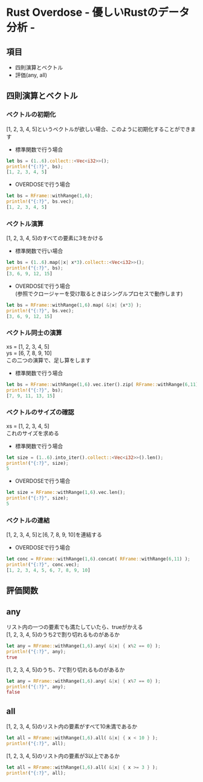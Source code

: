 # Rust Overdose - 優しいRustのデータ分析 -

## 項目
- 四則演算とベクトル
- 評価(any, all)

## 四則演算とベクトル
### ベクトルの初期化
[1, 2, 3, 4, 5]というベクトルが欲しい場合、このように初期化することができます  
- 標準関数で行う場合
```rust
let bs = (1..6).collect::<Vec<i32>>(); 
println!("{:?}", bs);
[1, 2, 3, 4, 5]
```
- OVERDOSEで行う場合
```rust
let bs = RFrame::withRange(1,6);
println!("{:?}", bs.vec);
[1, 2, 3, 4, 5]
```

### ベクトル演算
[1, 2, 3, 4, 5]のすべての要素に3をかける  
- 標準関数で行い場合
```rust
let bs = (1..6).map(|x| x*3).collect::<Vec<i32>>();  
println!("{:?}", bs); 
[3, 6, 9, 12, 15]
```
- OVERDOSEで行う場合   
(参照でクロージャーを受け取るときはシングルプロセスで動作します)
```rust
let bs = RFrame::withRange(1,6).map( &|x| {x*3} ); 
println!("{:?}", bs.vec); 
[3, 6, 9, 12, 15] 
```

### ベクトル同士の演算
xs = [1, 2, 3, 4, 5]  
ys = [6, 7, 8, 9, 10]  
この二つの演算で、足し算をします  
- 標準関数で行う場合
```rust
let bs = RFrame::withRange(1,6).vec.iter().zip( RFrame::withRange(6,11).vec.iter() ).map( |x| (x.0.clone()+x.1.clone()) ).collect::<Vec<i32>>(); 
println!("{:?}", bs);
[7, 9, 11, 13, 15]
```

### ベクトルのサイズの確認
xs = [1, 2, 3, 4, 5]  
これのサイズを求める
- 標準関数で行う場合
```rust
let size = (1..6).into_iter().collect::<Vec<i32>>().len();   
println!("{:?}", size);
5
```
- OVERDOSEで行う場合
```rust
let size = RFrame::withRange(1,6).vec.len(); 
println!("{:?}", size);
5
```

### ベクトルの連結
[1, 2, 3, 4, 5]と[6, 7, 8, 9, 10]を連結する
- OVERDOSEで行う場合
```rust
let conc = RFrame::withRange(1,6).concat( RFrame::withRange(6,11) ); 
println!("{:?}", conc.vec);
[1, 2, 3, 4, 5, 6, 7, 8, 9, 10]
```

## 評価関数
## any
リスト内の一つの要素でも満たしていたら、trueがかえる  
[1, 2, 3, 4, 5]のうち2で割り切れるものがあるか
```rust
let any = RFrame::withRange(1,6).any( &|x| { x%2 == 0} ); 
println!("{:?}", any); 
true
```
[1, 2, 3, 4, 5]のうち、7で割り切れるものがあるか
```rust
let any = RFrame::withRange(1,6).any( &|x| { x%7 == 0} ); 
println!("{:?}", any); 
false
```

## all
[1, 2, 3, 4, 5]のリスト内の要素がすべて10未満であるか
```rust
let all = RFrame::withRange(1,6).all( &|x| { x < 10 } );
println!("{:?}", all); 
```
[1, 2, 3, 4, 5]のリスト内の要素が3以上であるか
```rust
let all = RFrame::withRange(1,6).all( &|x| { x >= 3 } );
println!("{:?}", all);
```
